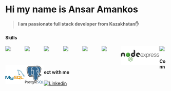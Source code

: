 # Hi my name is Ansar Amankos


> **I am passionate full stack developer from Kazakhstan✋**


#### Skills
<img align='left' width='60rem' src="https://cdn.jsdelivr.net/gh/devicons/devicon/icons/html5/html5-original.svg" />
<img align='left' width='60rem' src="https://cdn.jsdelivr.net/gh/devicons/devicon/icons/css3/css3-original.svg" />
<img align='left' width='60rem' src="https://cdn.jsdelivr.net/gh/devicons/devicon/icons/javascript/javascript-original.svg" />
<img align='left' width='60rem' src="https://cdn.jsdelivr.net/gh/devicons/devicon/icons/typescript/typescript-original.svg" />
<img align='left' width='60rem' src="https://cdn.jsdelivr.net/gh/devicons/devicon/icons/react/react-original.svg" />
<img align='left' width='60rem' src="https://cdn.jsdelivr.net/gh/devicons/devicon/icons/redux/redux-original.svg" />
<img align='left' width='60rem' src="https://github.com/devicons/devicon/blob/v2.16.0/icons/nodejs/nodejs-original-wordmark.svg" />
<img align='left' width='60rem' src="https://github.com/devicons/devicon/blob/v2.16.0/icons/express/express-original-wordmark.svg" />
<img align='left' width='60rem' src="https://github.com/devicons/devicon/blob/v2.16.0/icons/mysql/mysql-original-wordmark.svg" />
<img align='left' width='60rem' src="https://github.com/devicons/devicon/blob/v2.16.0/icons/postgresql/postgresql-original-wordmark.svg" />
<img width='60rem' src="https://cdn.jsdelivr.net/gh/devicons/devicon/icons/sass/sass-original.svg" />

#### Connect with me
<div>
  <a href="https://www.linkedin.com/in/ansar-amankos-865b7b287/">
    <img src="https://img.shields.io/badge/Linkedin-0077B5?style=for-the-badge&logo=linkedin" alt="Linkedin"/>
  </a>
</div>
